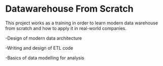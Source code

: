 # Datawarehouse From Scratch

This project works as a training in order to learn modern data warehouse from scratch and how to apply it in real-world companies.

-Design of modern data architecture

-Writing and design of ETL code

-Basics of data modelling for analysis
